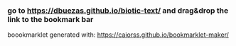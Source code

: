 ### go to https://dbuezas.github.io/biotic-text/ and drag&drop the link to the bookmark bar

boookmarklet generated with: https://caiorss.github.io/bookmarklet-maker/